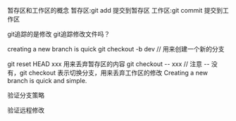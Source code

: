 暂存区和工作区的概念
暂存区:git add 提交到暂存区
工作区:git commit 提交到工作区

git追踪的是修改
git追踪修改文件吗？

creating a new branch is quick
git checkout -b dev   // 用来创建一个新的分支

git reset HEAD xxx    用来丢弃暂存区的内容
git checkout -- xxx // 注意 -- 没有，git checkout 表示切换分支，用来丢弃工作区的修改
Creating a new branch is quick and simple.

验证分支策略

验证远程修改
